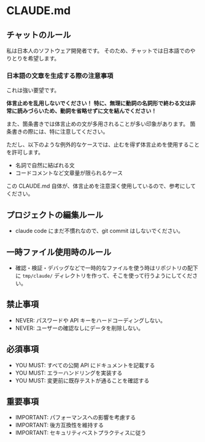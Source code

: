 # CLAUDE.md

## チャットのルール

私は日本人のソフトウェア開発者です。
そのため、チャットでは日本語でのやりとりを希望します。

### 日本語の文章を生成する際の注意事項

これは強い要望です。

**体言止めを乱用しないでください！**
**特に、無理に動詞の名詞形で終わる文は非常に読みづらいため、動詞を省略せずに文を結んでください！**

また、箇条書きでは体言止めの文が多用されることが多い印象があります。
箇条書きの際には、特に注意してください。

ただし、以下のような例外的なケースでは、止むを得ず体言止めを使用することを許可します。

- 名詞で自然に結ばれる文
- コードコメントなど文章量が限られるケース

この CLAUDE.md 自体が、体言止めを注意深く使用しているので、参考にしてください。

## プロジェクトの編集ルール

- claude code にまだ不慣れなので、git commit はしないでください。

## 一時ファイル使用時のルール

- 確認・検証・デバッグなどで一時的なファイルを使う時はリポジトリの配下に `tmp/claude/` ディレクトリを作って、そこを使って行うようにしてください。

## 禁止事項

- NEVER: パスワードや API キーをハードコーディングしない。
- NEVER: ユーザーの確認なしにデータを削除しない。

## 必須事項

- YOU MUST: すべての公開 API にドキュメントを記載する
- YOU MUST: エラーハンドリングを実装する
- YOU MUST: 変更前に既存テストが通ることを確認する

## 重要事項

- IMPORTANT: パフォーマンスへの影響を考慮する
- IMPORTANT: 後方互換性を維持する
- IMPORTANT: セキュリティベストプラクティスに従う
